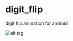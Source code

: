 digit_flip
==========

digit flip animation for android

![alt tag](https://raw.github.com/username/projectname/branch/path/to/img.png)
